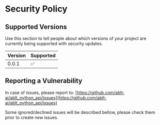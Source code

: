 # Security Policy

## Supported Versions

Use this section to tell people about which versions of your project are
currently being supported with security updates.

| Version | Supported          |
| ------- | ------------------ |
| 0.0.1   | :white_check_mark: |


## Reporting a Vulnerability

In case of issues, please report to: [https://github.com/ablt-ai/ablt_python_api/issues](https://github.com/ablt-ai/ablt_python_api/issues)

Some ignored/declined issues will be described bellow, please check them prior to create new issues.
